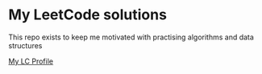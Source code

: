 # My LeetCode solutions

This repo exists to keep me motivated with practising algorithms and data structures

[My LC Profile](https://leetcode.com/yanvoi/)
